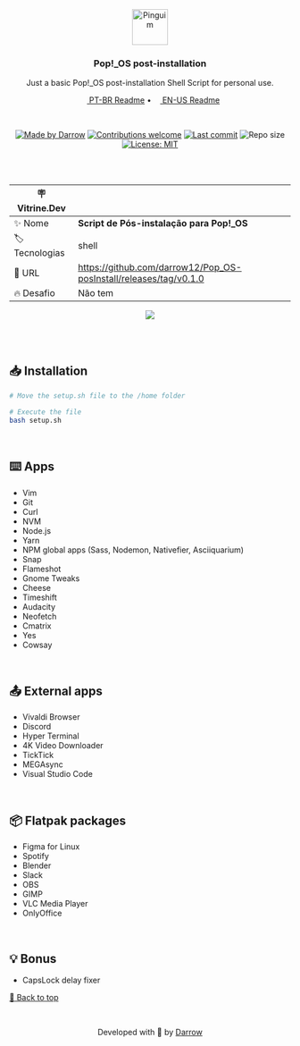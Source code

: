 <div align="center" id="top">
  <!-- Logo & Basic info project -->
  <a href="https://github.com/darrow12/Pop_OS-posInstall/releases/tag/v0.1.0">
    <img src="https://github.com/darrow12/Pop_OS-posInstall/blob/main/.github/logo.png" alt="Pinguim" height="64"/>
  </a>
  
  <h3>Pop!_OS post-installation</h3>
  <p>Just a basic Pop!_OS post-installation Shell Script for personal use.</p>

  <!-- Readme languages -->
  <p>
    <a href="README-pt.md"><img src="https://github.com/darrow12/Pop_OS-posInstall/blob/main/.github/br.png" height="12"> PT-BR Readme</a> 
    • 
    <a href="README.md"><img src="https://github.com/darrow12/Pop_OS-posInstall/blob/main/.github/us.png" height="12"> EN-US Readme</a>
  </p>
  
  <br>
  
  <!-- Badges-->
  [![Made by Darrow](https://img.shields.io/badge/Made%20by-Darrow-6ACAD8?logo=github)](https://github.com/darrow12)
  [![Contributions welcome](https://img.shields.io/badge/Contributions-welcome-6ACAD8)](https://github.com/darrow12/Pop_OS-posInstall/pulls)
  [![Last commit](https://img.shields.io/github/last-commit/darrow12/Pop_OS-posInstall?color=6ACAD8&label=Last%20commit)](https://github.com/darrow12/Pop_OS-posInstall/commits/main)
  ![Repo size](https://img.shields.io/github/repo-size/darrow12/Pop_OS-posInstall?color=6ACAD8&label=Repo%20size)
  [![License: MIT](https://img.shields.io/github/license/darrow12/Pop_OS-posInstall?color=6ACAD8&label=License&labelColor=5a5a5a)](https://github.com/darrow12/Pop_OS-posInstall/blob/main/LICENSE)

<br>
<br>


| :placard: Vitrine.Dev |     |
| -------------  | --- |
| :sparkles: Nome        | **Script de Pós-instalação para Pop!_OS**
| :label: Tecnologias | shell
| :rocket: URL         | https://github.com/darrow12/Pop_OS-posInstall/releases/tag/v0.1.0
| :fire: Desafio     | Não tem

<!-- Inserir imagem com a #vitrinedev ao final do link -->
![](https://github.com/darrow12/Pop_OS-posInstall/blob/main/.github/banner.png#vitrinedev)
</div>


<br>
<br>

## 📥 Installation
```bash
# Move the setup.sh file to the /home folder

# Execute the file
bash setup.sh
```
<br>



## ⌨️ Apps

- Vim
- Git
- Curl
- NVM
- Node.js
- Yarn
- NPM global apps (Sass, Nodemon, Nativefier, Asciiquarium)
- Snap
- Flameshot
- Gnome Tweaks
- Cheese
- Timeshift
- Audacity
- Neofetch
- Cmatrix
- Yes
- Cowsay
<br>

## 📤 External apps

- Vivaldi Browser
- Discord
- Hyper Terminal
- 4K Video Downloader
- TickTick
- MEGAsync
- Visual Studio Code
<br>

## 📦 Flatpak packages

- Figma for Linux
- Spotify
- Blender
- Slack
- OBS
- GIMP
- VLC Media Player
- OnlyOffice
<br>

## 💡 Bonus

- CapsLock delay fixer

 <a href='#top'>🔼 Back to top</a>

<br>

<p align="center">Developed with 💙 by <a href="https://github.com/darrow12">Darrow</a></p>
